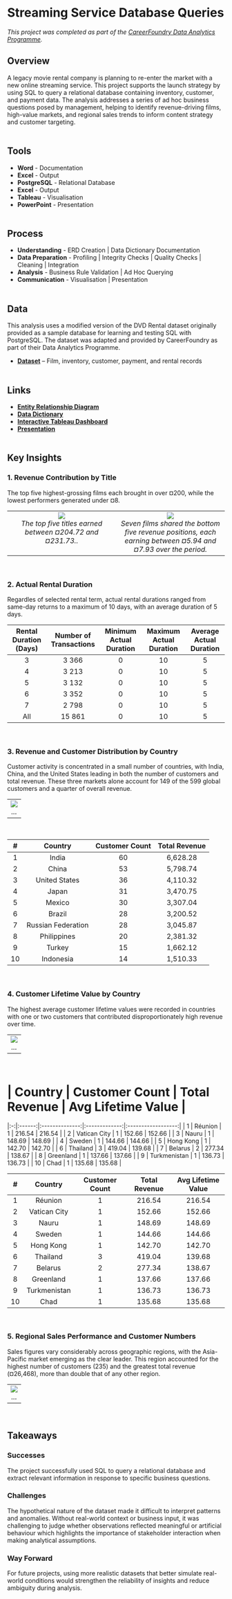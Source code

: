 # Streaming Service Database Queries
*This project was completed as part of the [CareerFoundry Data Analytics Programme](https://careerfoundry.com/en/courses/become-a-data-analyst/).*

## Overview
A legacy movie rental company is planning to re-enter the market with a new online streaming service. This project supports the launch strategy by using SQL to query a relational database containing inventory, customer, and payment data. The analysis addresses a series of ad hoc business questions posed by management, helping to identify revenue-driving films, high-value markets, and regional sales trends to inform content strategy and customer targeting.
<br><br>

## Tools
- **Word** - Documentation
- **Excel** - Output
- **PostgreSQL** - Relational Database
- **Excel** - Output
- **Tableau** - Visualisation
- **PowerPoint** - Presentation
<br><br>

## Process
- **Understanding** - ERD Creation | Data Dictionary Documentation
- **Data Preparation** - Profiling | Integrity Checks | Quality Checks | Cleaning | Integration
- **Analysis** - Business Rule Validation | Ad Hoc Querying
- **Communication** - Visualisation | Presentation
<br><br>

## Data
This analysis uses a modified version of the DVD Rental dataset originally provided as a sample database for learning and testing SQL with PostgreSQL. The dataset was adapted and provided by CareerFoundry as part of their Data Analytics Programme.

- [**Dataset**](http://www.postgresqltutorial.com/wp-content/uploads/2019/05/dvdrental.zip) – Film, inventory, customer, payment, and rental records
<br><br>

## Links
- [**Entity Relationship Diagram**](deliverables/erd_dbvisualiser.png)
- [**Data Dictionary**](deliverables/data_dictionary.pdf)
- [**Interactive Tableau Dashboard**](https://public.tableau.com/views/StreamingService_17486375379040/Dashboard1?:language=en-GB&:sid=&:redirect=auth&:display_count=n&:origin=viz_share_link)
- [**Presentation**](deliverables/presentation.pdf)
<br><br>

## Key Insights
### 1. Revenue Contribution by Title
The top five highest-grossing films each brought in over ¤200, while the lowest performers generated under ¤8.
<table>
<tr>
<td align="center" valign="top" width="50%">
    <img src="visualisations/top_films.png"" ><br>
    <em>The top five titles earned between ¤204.72 and ¤231.73..</em>
</td>
<td align="center" valign="top" width="50%">
    <img src="visualisations/bottom_films.png" ><br>
    <em>Seven films shared the bottom five revenue positions, each earning between ¤5.94 and ¤7.93 over the period.</em>
</td>
</tr>
</table>
<br>

### 2. Actual Rental Duration
Regardles of selected rental term, actual rental durations ranged from same-day returns to a maximum of 10 days, with an average duration of 5 days.
<table style="width:100%; border-collapse: collapse;">
  <thead>
    <tr>
      <th>Rental Duration (Days)</th>
      <th>Number of Transactions</th>
      <th>Minimum Actual Duration</th>
      <th>Maximum Actual Duration</th>
      <th>Average Actual Duration</th>
    </tr>
  </thead>
  <tbody>
    <tr>
      <td>3</td>
      <td>3 366</td>
      <td>0</td>
      <td>10</td>
      <td>5</td>
    </tr>
    <tr>
      <td>4</td>
      <td>3 213</td>
      <td>0</td>
      <td>10</td>
      <td>5</td>
    </tr>
    <tr>
      <td>5</td>
      <td>3 132</td>
      <td>0</td>
      <td>10</td>
      <td>5</td>
    </tr>
    <tr>
      <td>6</td>
      <td>3 352</td>
      <td>0</td>
      <td>10</td>
      <td>5</td>
    </tr>
    <tr>
      <td>7</td>
      <td>2 798</td>
      <td>0</td>
      <td>10</td>
      <td>5</td>
    </tr>
    <tr>
      <td>All</td>
      <td>15 861</td>
      <td>0</td>
      <td>10</td>
      <td>5</td>
    </tr>
  </tbody>
</table>
<br>

### 3. Revenue and Customer Distribution by Country
Customer activity is concentrated in a small number of countries, with India, China, and the United States leading in both the number of customers and total revenue. These three markets alone account for 149 of the 599 global customers and a quarter of overall revenue. 
<table>
<tr>
<td align="center" valign="top" width="100%">
    <img src="visualisations/revenue_customers.png" ><br>
    <em>...</em>
</td>
</tr>
</table>
<br>

<table style="width:100%; border-collapse: collapse;">
  <thead>
    <tr>
      <th>#</th>
      <th>Country</th>
      <th>Customer Count</th>
      <th>Total Revenue</th>
    </tr>
  </thead>
  <tbody>
    <tr>
        <td>1</td>
        <td>India</td>
        <td>60</td>
        <td>6,628.28</td>
    </tr>
    <tr>
        <td>2</td>
        <td>China</td>
        <td>53</td>
        <td>5,798.74</td>
    </tr>
    <tr>
        <td>3</td>
        <td>United States</td>
        <td>36</td>
        <td>4,110.32</td>
    </tr>
    <tr>
        <td>4</td>
        <td>Japan</td>
        <td>31</td>
        <td>3,470.75</td>
    </tr>
    <tr>
        <td>5</td>
        <td>Mexico</td>
        <td>30</td>
        <td>3,307.04</td>
    </tr>
    <tr>
        <td>6</td>
        <td>Brazil</td>
        <td>28</td>
        <td>3,200.52</td>
    </tr>
    <tr>
        <td>7</td>
        <td>Russian Federation</td>
        <td>28</td>
        <td>3,045.87</td>
    </tr>
    <tr>
        <td>8</td>
        <td>Philippines</td>
        <td>20</td>
        <td>2,381.32</td>
    </tr>
    <tr>
        <td>9</td>
        <td>Turkey</td>
        <td>15</td>
        <td>1,662.12</td>
    </tr>
    <tr>
        <td>10</td>
        <td>Indonesia</td>
        <td>14</td>
        <td>1,510.33</td>
    </tr>
  </tbody>
</table>
<br>

### 4. Customer Lifetime Value by Country
The highest average customer lifetime values were recorded in countries with one or two customers that contributed disproportionately high revenue over time.
<table>
<tr>
<td align="center" valign="top" width="100%">
    <img src="visualisations/clv_customers.png" ><br>
    <em>...</em>
</td>
</tr>
</table>
<br>

  # | Country | Customer Count | Total Revenue | Avg Lifetime Value |
 |:-:|:------:|:--------------:|:-------------:|:------------------:|
 | 1 | Réunion | 1 | 216.54 | 216.54 |
 | 2 | Vatican City | 1 | 152.66 | 152.66 |
 | 3 | Nauru | 1 | 148.69 | 148.69 |
 | 4 | Sweden | 1 | 144.66 | 144.66 |
 | 5 | Hong Kong | 1 | 142.70 | 142.70 |
 | 6 | Thailand | 3 | 419.04 | 139.68 |
 | 7 | Belarus | 2 | 277.34 | 138.67 |
 | 8 | Greenland | 1 | 137.66 | 137.66 |
 | 9 | Turkmenistan | 1 | 136.73 | 136.73 |
 | 10 | Chad | 1 | 135.68 | 135.68 |
 
<table style="width:100%; border-collapse: collapse;">
  <style>
    th, td {
      text-align: center;
    }
  </style>
  <thead>
    <tr>
      <th>#</th>
      <th>Country</th>
      <th>Customer Count</th>
      <th>Total Revenue</th>
      <th>Avg Lifetime Value</th>
    </tr>
  </thead>
  <tbody>
    <tr>
        <td>1</td>
        <td>Réunion</td>
        <td>1</td>
        <td>216.54</td>
        <td>216.54</td>
    </tr>
    <tr>
        <td>2</td>
        <td>Vatican City</td>
        <td>1</td>
        <td>152.66</td>
        <td>152.66</td>
    </tr>
    <tr>
        <td>3</td>
        <td>Nauru</td>
        <td>1</td>
        <td>148.69</td>
        <td>148.69</td>
    </tr>
    <tr>
        <td>4</td>
        <td>Sweden</td>
        <td>1</td>
        <td>144.66</td>
        <td>144.66</td>
    </tr>
    <tr>
        <td>5</td>
        <td>Hong Kong</td>
        <td>1</td>
        <td>142.70</td>
        <td>142.70</td>
    </tr>
    <tr>
        <td>6</td>
        <td>Thailand</td>
        <td>3</td>
        <td>419.04</td>
        <td>139.68</td>
    </tr>
    <tr>
        <td>7</td>
        <td>Belarus</td>
        <td>2</td>
        <td>277.34</td>
        <td>138.67</td>
    </tr>
    <tr>
        <td>8</td>
        <td>Greenland</td>
        <td>1</td>
        <td>137.66</td>
        <td>137.66</td>
    </tr>
    <tr>
        <td>9</td>
        <td>Turkmenistan</td>
        <td>1</td>
        <td>136.73</td>
        <td>136.73</td>
    </tr>
    <tr>
        <td>10</td>
        <td>Chad</td>
        <td>1</td>
        <td>135.68</td>
        <td>135.68</td>
    </tr>
  </tbody>
</table>
<br>

### 5. Regional Sales Performance and Customer Numbers
Sales figures vary considerably across geographic regions, with the Asia-Pacific market emerging as the clear leader. This region accounted for the highest number of customers (235) and the greatest total revenue (¤26,468), more than double that of any other region.
<table>
<tr>
<td align="center" valign="top" width="100%">
    <img src="visualisations/regional.png" ><br>
    <em>...</em>
</td>
</tr>
</table>
<br>

## Takeaways
### Successes
The project successfully used SQL to query a relational database and extract relevant information in response to specific business questions.

### Challenges
The hypothetical nature of the dataset made it difficult to interpret patterns and anomalies. Without real-world context or business input, it was challenging to judge whether observations reflected meaningful or artificial behaviour which highlights the importance of stakeholder interaction when making analytical assumptions.

### Way Forward
For future projects, using more realistic datasets that better simulate real-world conditions would strengthen the reliability of insights and reduce ambiguity during analysis.
